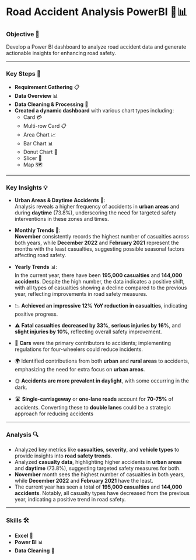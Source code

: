 # **Road Accident Analysis PowerBI** 🚗📊

### **Objective** 🎯  
Develop a Power BI dashboard to analyze road accident data and generate actionable insights for enhancing road safety.

---

### **Key Steps** 🔑
- **Requirement Gathering** 📋  
- **Data Overview** 📊  
- **Data Cleaning & Processing** 🧹  
- **Created a dynamic dashboard** with various chart types including:
  - Card 💳
  - Multi-row Card 📋
  - Area Chart 📈
  - Bar Chart 📊
  - Donut Chart 🍩
  - Slicer 🔪
  - Map 🗺️

---

### **Key Insights** 💡

- **Urban Areas & Daytime Accidents** 🚦:  
  Analysis reveals a higher frequency of accidents in **urban areas** and during **daytime** (73.8%), underscoring the need for targeted safety interventions in these zones and times.  

- **Monthly Trends** 📅:  
  **November** consistently records the highest number of casualties across both years, while **December 2022** and **February 2021** represent the months with the least casualties, suggesting possible seasonal factors affecting road safety.  

- **Yearly Trends** 📊:  
  In the current year, there have been **195,000 casualties** and **144,000 accidents**. Despite the high number, the data indicates a positive shift, with all types of casualties showing a decline compared to the previous year, reflecting improvements in road safety measures.

- 📉 **Achieved an impressive 12% YoY reduction in casualties**, indicating positive progress.
- ⚠️ **Fatal casualties decreased by 33%**, **serious injuries by 16%**, and **slight injuries by 10%**, reflecting overall safety improvement.  
- 🚗 **Cars** were the primary contributors to accidents; implementing regulations for four-wheelers could reduce incidents.  
- 🌍 Identified contributions from both **urban** and **rural areas** to accidents, emphasizing the need for extra focus on **urban areas**.  
- 🌞 **Accidents are more prevalent in daylight**, with some occurring in the dark.  
- 🛣️ **Single-carriageway** or **one-lane roads** account for **70-75%** of accidents. Converting these to **double lanes** could be a strategic approach for reducing accidents


---

### **Analysis** 🔍  
- Analyzed key metrics like **casualties**, **severity**, and **vehicle types** to provide insights into **road safety trends**.  
- Analyzed **casualty data**, highlighting higher accidents in **urban areas** and **daytime** (73.8%), suggesting targeted safety measures for both.  
- **November** month sees the highest number of casualties in both years, while **December 2022** and **February 2021** have the least.  
- The current year has seen a total of **195,000 casualties** and **144,000 accidents**. Notably, all casualty types have decreased from the previous year, indicating a positive trend in road safety.

---

### **Skills** 🛠️  
- **Excel** 🧮  
- **Power BI** 📊  
- **Data Cleaning** 🧹  










